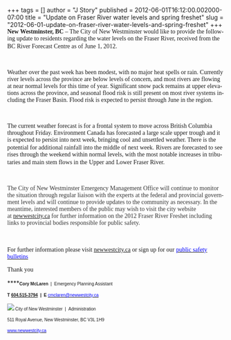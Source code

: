 +++
tags = []
author = "J Story"
published = 2012-06-01T16:12:00.002000-07:00
title = "Update on Fraser River water levels and spring freshet"
slug = "2012-06-01-update-on-fraser-river-water-levels-and-spring-freshet"
+++
<span lang="en-us">**<span style="font-family: Calibri;">New
Westminster, BC</span>**</span><span lang="en-us"><span
style="font-family: Calibri;"> – The City of New Westminster would like
to provide the following update to residents regarding the water levels
on the Fraser River, received from the BC River Forecast Centre as
of</span></span><span lang="en-us"> <span
style="font-family: Calibri;">June 1, 2012.</span></span><span
lang="en-us"></span><span lang="en"></span><span lang="en-us"></span>

<span lang="en-us"><span style="font-family: Calibri;">  
</span></span>

<span lang="en-us"><span style="font-family: Calibri;">Weather over the
past week has been modest, with no major heat spells or rain. Currently
river levels across the province are below levels of concern, and most
rivers are flowing at near normal levels for this time of year.
Significant snow pack remains at upper elevations across the province,
and seasonal flood risk is still present on most river systems including
the Fraser Basin. Flood risk is expected to persist through June in the
region.</span></span><span lang="en-us"></span>

<span lang="en-us"><span style="font-family: Calibri;">  
</span></span>

<span lang="en-us"><span style="font-family: Calibri;">The current
weather forecast is for a frontal system to move across British Columbia
throughout Friday. Environment Canada has forecasted a large scale upper
trough and it is expected to persist into next week, bringing cool and
unsettled weather. There is the potential for additional rainfall into
the middle of next week.</span></span><span lang="en-us"> <span
style="font-family: Calibri;">Rivers are forecasted to see rises through
the weekend within normal levels, with the most notable increases in
tributaries and main stem flows in the</span></span><span
lang="en-us"> <span style="font-family: Calibri;">Upper
and</span></span><span lang="en-us"> <span
style="font-family: Calibri;">Lower Fraser River.</span></span><span
lang="en-us"></span>

<span lang="en-us"><span style="font-family: Calibri;">  
</span></span>

<span lang="en-us"></span><span lang="en"><span
style="color: #333333; font-family: Calibri;">The City of New
Westminster Emergency Management Office will continue to monitor the
situation through regular liaison with the experts at the federal and
provincial government levels and will continue to provide updates to the
community as necessary. In the meantime, interested members of the
public may wish to visit the city website
at [newwestcity.ca](http://newwestcity.ca/) for further information on
the 2012 Fraser River Freshet including links to provincial bodies
responsible for public safety.</span></span><span lang="en-us"></span>

<span lang="en"><span style="color: #333333; font-family: Calibri;">  
</span></span>

<span lang="en-us"></span><span lang="en-us"></span><span
lang="en-us"><span style="font-family: 'Times New Roman';">For further
information please visit [newwestcity.ca](http://newwestcity.ca/) or
sign up for our</span></span><span lang="en-us"> </span>[<span
lang="en-us"></span><span lang="en-us"><span
style="color: blue; font-family: 'Times New Roman';">public safety
bulletins</span></span><span
lang="en-us"></span>](http://www.newwestcity.ca/residents/public_safety/emergency_preparedness/bulletins.php)<span
lang="en-us"></span><span lang="en-us"></span>

<span lang="en-us"><span style="font-family: 'Times New Roman';">Thank
you</span></span><span style="font-size: x-small;"><span
lang="en-us"></span><span lang="en-us"></span></span>

<span lang="en-us">****</span><span lang="en-us">****</span><span
lang="en-us">****</span>**<span lang="en-us"><span
style="font-family: Arial; font-size: x-small;">Cory
McLaren</span></span>**<span lang="en-us"></span><span
lang="en-us"></span><span lang="en-us"></span><span lang="en-us"><span
style="font-family: Arial; font-size: x-small;">  |  Emergency Planning
Assistant</span></span><span lang="en-us"></span><span
lang="en-us"></span><span lang="en-us"></span>

<span lang="en-us">****</span><span lang="en-us">****</span><span
lang="en-us">****</span>**<span lang="en-us"><span
style="font-family: Arial; font-size: x-small;">T</span></span>**<span
lang="en-us"></span><span lang="en-us"></span><span
lang="en-us"></span><span lang="en-us"><span
style="font-family: Arial; font-size: x-small;"> [604.515-3794](tel:604.515-3794)  |
 </span></span><span lang="en-us">****</span><span
lang="en-us">****</span><span lang="en-us">****</span>**<span
lang="en-us"><span
style="font-family: Arial; font-size: x-small;">E</span></span>**<span
lang="en-us"></span><span lang="en-us"></span><span
lang="en-us"></span><span lang="en-us"><span
style="font-family: Arial; font-size: x-small;"> </span></span><span
lang="en-us"></span>[<span lang="en-us"></span><span
lang="en-us"></span><span lang="en-us"></span><span lang="en-us"><span
style="color: blue; font-family: Arial; font-size: x-small;">cmclaren@newwestcity.ca</span></span><span
lang="en-us"></span>](mailto:cmclaren@newwestcity.ca)<span
lang="en-us"></span><span lang="en-us"></span><span lang="en-us"></span>

<span lang="en-us"></span><span lang="en-us"></span><span
lang="en-us"></span><span lang="en-us"><span
style="color: black; font-family: Arial; font-size: x-small;">![](/img/blog/2012-06-01-update-on-fraser-river-water-levels-and-spring-freshet-?ui=2&ik=1372d0d0ea&view=att&th=137aa4a727f5a0b0&attid=0.1&disp=emb&zw&atsh=1)</span></span><span
lang="en-us"></span><span lang="en-us"></span><span
lang="en-us"></span><span lang="en-us"><span
style="color: #1f497d; font-family: Calibri; font-size: x-small;"> </span></span><span
lang="en-us"></span><span lang="en-us"></span><span
lang="en-us"></span><span lang="en-us"><span
style="font-family: Arial; font-size: x-small;">City of New
Westminster  |  Administration</span></span><span
lang="en-us"></span><span lang="en-us"></span><span lang="en-us"></span>

<span lang="en-us"></span><span lang="en-us"></span><span
lang="en-us"></span><span lang="en-us"></span><span lang="en-us"><span
style="font-family: Arial; font-size: x-small;">511 Royal Avenue, New
Westminster, BC V3L 1H9</span></span>

[<span lang="en-us"></span><span style="color: #1155cc;"><span
lang="en-us"></span><span lang="en-us"></span></span><span lang="en-us"
style="color: #1155cc;"></span><span lang="en-us"><span
style="color: blue; font-family: Arial; font-size: x-small;">www.newwestcity.ca</span></span>](mailto:www.newwestcity.ca)[<span
style="color: #1155cc;"><span
lang="en-us"></span></span>](mailto:www.newwestcity.ca)<span
lang="en-us"></span><span lang="en-us"></span><span
lang="en-us"></span><span lang="en-us"></span>

